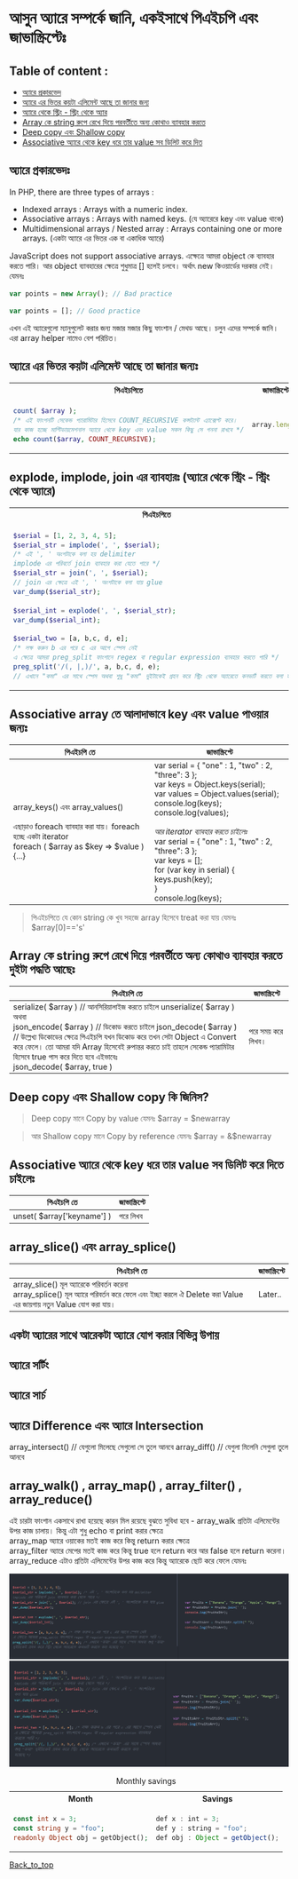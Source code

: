 # আসুন অ্যারে সম্পর্কে জানি, একইসাথে পিএইচপি এবং জাভাস্ক্রিপ্টেঃ

## Table of content :
- [অ্যারে প্রকারভেদ](#)
- [অ্যারে এর ভিতর কয়টা এলিমেন্ট আছে তা জানার জন্য](#অ্যারে-এর-ভিতর-কয়টা-এলিমেন্ট-আছে-তা-জানার-জন্যঃ)
- [অ্যারে থেকে স্ট্রিং - স্ট্রিং থেকে অ্যার](#explode-implode-join-এর-ব্যাবহারঃ-অ্যারে-থেকে-স্ট্রিং---স্ট্রিং-থেকে-অ্যারে)
- [Array কে string রুপে রেখে দিয়ে পরবর্তীতে অন্য কোথাও ব্যাবহার করতে](#array-কে-string-রুপে-রেখে-দিয়ে-পরবর্তীতে-অন্য-কোথাও-ব্যাবহার-করতে-দুইটা-পদ্ধতি-আছেঃ)
- [Deep copy এবং Shallow copy](#deep-copy-এবং-shallow-copy-কি-জিনিস)
- [Associative অ্যারে থেকে key ধরে তার value সব ডিলিট করে দিত](#associative-অ্যারে-থেকে-key-ধরে-তার-value-সব-ডিলিট-করে-দিতে-চাইলেঃ)

## অ্যারে প্রকারভেদঃ

In PHP, there are three types of arrays :
- Indexed arrays : Arrays with a numeric index.
- Associative arrays : Arrays with named keys. (যে অ্যারেরে key এবং value থাকে)
- Multidimensional arrays / Nested array : Arrays containing one or more arrays. (একটা অ্যারে এর ভিতর এক বা একাধিক অ্যারে)

JavaScript does not support associative arrays. এক্ষেত্রে আমরা object কে ব্যাবহার করতে পারি। আর object ব্যাবহারের ক্ষেত্রে শুধুমাত্র [] হলেই চলবে। অর্থাৎ new কিওয়ার্ডের দরকার নেই। যেমনঃ

```javascript
var points = new Array(); // Bad practice
```
```javascript
var points = []; // Good practice
```

এখন এই অ্যারেগুলো ম্যানুপুলেট করার জন্য মজার মজার কিছু ফাংশান / মেথড আছে। চলুন এদের সম্পর্কে জানি। এরা array helper নামেও বেশ পরিচিত।

## অ্যারে এর ভিতর কয়টা এলিমেন্ট আছে তা জানার জন্যঃ

<table>
<tr>
<th>পিএইচপিতে</th>
<th>জাভাস্ক্রিপ্টে</th>
</tr>
<tr>

<td>

```php
count( $array );
/* এই ফাংশনটি সেকেন্ড প্যারামিটার হিসেবে COUNT_RECURSIVE কন্সট্যান্ট এ্যাক্সেপ্ট করে।
যার কাজ হচ্ছে মাল্টিডায়মেশনাল অ্যারে থেকে key এবং value সকল কিছু সে গননা রাখবে */
echo count($array, COUNT_RECURSIVE);
```
</td>

<td>

```javascript
array.length
```
</td>

</tr>
</table>

## explode, implode, join এর ব্যাবহারঃ (অ্যারে থেকে স্ট্রিং - স্ট্রিং থেকে অ্যারে)

<table>
<tr>
<th>পিএইচপিতে</th>
<th>জাভাস্ক্রিপ্টে</th>
</tr>
<tr>

<td>

```php
$serial = [1, 2, 3, 4, 5];
$serial_str = implode(', ', $serial);
/* এই ', ' অংশটাকে বলা হয় delimiter
implode এর পরিবর্তে join ব্যাবহার করা যেতে পারে */
$serial_str = join(', ', $serial);
// join এর ক্ষেত্রে এই ', ' অংশটাকে বলা যায় glue
var_dump($serial_str);

$serial_int = explode(', ', $serial_str);
var_dump($serial_int);

$serial_two = [a, b,c, d, e];
/* লক্ষ করুন b এর পরে c এর আগে স্পেস নেই
এ ক্ষেত্রে আমরা preg_split ফাংশানে regex বা regular expression ব্যাবহার করতে পারি */
preg_split('/(, |,)/', a, b,c, d, e);
// এখানে "কমা" এর সাথে স্পেস অথবা শুধু "কমা" দুইটাকেই গ্রহন করে স্ট্রিং থেকে অ্যারেতে কনভার্ট করতে বলা হয়েছে
```
</td>

<td>

```javascript
var fruits = ["Banana", "Orange", "Apple", "Mango"];
var fruitsStr = fruits.join(' ');
console.log(fruitsStr);

var fruitsArr = fruitsStr.split(" ");
console.log(fruitsArr);
```
</td>

</tr>
</table>

## Associative array তে আলাদাভাবে key এবং value পাওয়ার জন্যঃ

| পিএইচপি তে | জাভাস্ক্রিপ্টে |
| --- | --- |
array_keys() এবং array_values() <br/><br/> এছাড়াও foreach ব্যাবহার করা যায়। foreach হচ্ছে একটা iterator <br/> foreach ( $array as $key => $value ) {...} | var serial = { "one" : 1, "two" : 2, "three": 3 }; <br/> var keys = Object.keys(serial); <br/> var values = Object.values(serial); <br/> console.log(keys); <br/> console.log(values); <br/><br/> *আর iterator ব্যাবহার করতে চাইলেঃ* <br/> var serial = { "one" : 1, "two" : 2, "three": 3 }; <br/> var keys = []; <br/> for (var key in serial) { <br/> keys.push(key); <br/> } <br/> console.log(keys);

> পিএইচপিতে যে কোন string কে খুব সহজে array হিসেবে treat করা যায় যেমনঃ $array[0]=='s'

## Array কে string রুপে রেখে দিয়ে পরবর্তীতে অন্য কোথাও ব্যাবহার করতে দুইটা পদ্ধতি আছেঃ

| পিএইচপি তে | জাভাস্ক্রিপ্টে |
| --- | --- |
serialize( $array ) // আনসিরিয়ালাইজ করতে চাইলে unserialize( $array ) <br> অথবা <br> json_encode( $array ) // ডিকোড করতে চাইলে json_decode( $array ) <br> // উল্লেখ্য ডিকোডের ক্ষেত্রে পিএইচপি যখন ডিকোড করে তখন সেটা Object এ Convert করে ফেলে। তো আমরা যদি Array হিসেবেই রুপান্তর করতে চাই তাহলে সেকেন্ড প্যারামিটার হিসেবে true পাস করে দিতে হবে এইভাবেঃ <br> json_decode( $array, true ) | পরে সময় করে লিখব।

## Deep copy এবং Shallow copy কি জিনিস?
> Deep copy মানে Copy by value যেমনঃ $array = $newarray

> আর Shallow copy মানে Copy by reference যেমনঃ $array = &$newarray

## Associative অ্যারে থেকে key ধরে তার value সব ডিলিট করে দিতে চাইলেঃ
| পিএইচপি তে | জাভাস্ক্রিপ্টে |
| --- | --- |
unset( $array['keyname'] ) | পরে লিখব

## array_slice() এবং array_splice()
| পিএইচপি তে | জাভাস্ক্রিপ্টে |
| --- | --- |
array_slice() মূল অ্যারেকে পরিবর্তন করেনা <br> array_splice() মূল অ্যারে পরিবর্তন করে ফেলে এবং ইচ্ছা করলে ঐ Delete করা Value এর জায়গায় নতুন Value যোগ করা যায়। | Later..

## একটা অ্যারের সাথে আরেকটা অ্যারে যোগ করার বিভিন্ন উপায়
## অ্যারে সর্টিং
## অ্যারে সার্চ

## অ্যারে Difference এবং অ্যারে Intersection
array_intersect() // যেগুলো মিলেছে সেগুলো সে তুলে আনবে
array_diff() // যেগুলা মিলেনি সেগুলা তুলে আনবে

## array_walk() , array_map() , array_filter() , array_reduce()
এই চারটা ফাংশান একসাথে রাখা হয়েছে কারন মিল রয়েছে বুঝতে সুবিধা হবে -
array_walk প্রতিটা এলিমেন্টের উপর কাজ চালায়। কিন্তু এটা শুধু echo বা print করার ক্ষেত্রে <br>
array_map অ্যারে ওয়াকের মতই কাজ করে কিন্তু return করার ক্ষেত্রে <br>
array_filter অ্যারে মেপের মতই কাজ করে কিন্তু true হলে return করে আর false হলে return করেনা।
array_reduce এটাও প্রতিটা এলিমেন্টের উপর কাজ করে কিন্তু অ্যারেকে ছোট করে ফেলে যেমনঃ


![alt text](https://github.com/forhad-php/Array_PHP_JS/blob/master/Screenshot_1.png "Logo Title Text 1")
![alt text](https://github.com/forhad-php/Array_PHP_JS/blob/master/Screenshot_2.png "Logo Title Text 1")



<table>
	<caption>Monthly savings</caption>
	<tr>
      <th>Month</th>
      <th>Savings</th>
  	</tr>
	<tr>
	<td>

  ```php
  const int x = 3;
  const string y = "foo";
  readonly Object obj = getObject();
  ```
</td>
<td>

  ```javascript
  def x : int = 3;
  def y : string = "foo";
  def obj : Object = getObject();
  ```
</td>
</tr>
</table>



[Back_to_top](#আসুন-অ্যারে-সম্পর্কে-জানি-একইসাথে-পিএইচপি-এবং-জাভাস্ক্রিপ্টেঃ)
